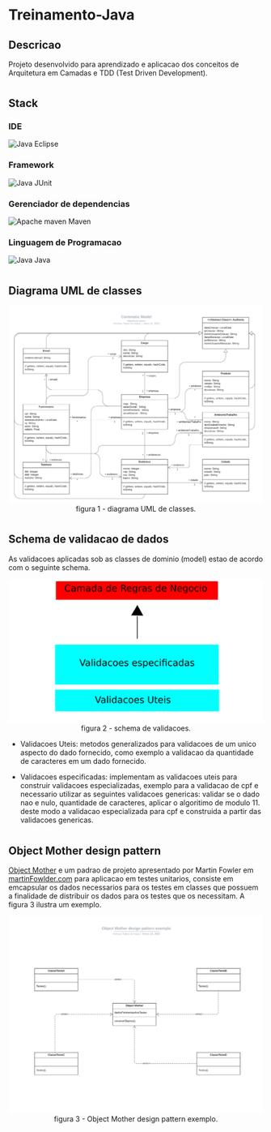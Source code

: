 # Treinamento-Java

## Descricao
Projeto desenvolvido para aprendizado e aplicacao dos conceitos de Arquitetura em Camadas e TDD (Test Driven Development).

#
## Stack

### IDE
<img alt="Java" src="https://cdn.icon-icons.com/icons2/1381/PNG/512/eclipse_94656.png" height="20" wight="20"/> Eclipse

### Framework
<img alt="Java" src="https://avatars.githubusercontent.com/u/874086?s=200&v=4" height="20" wight="20"/> JUnit

### Gerenciador de dependencias
<img alt="Apache maven" src="https://cdn.icon-icons.com/icons2/2107/PNG/512/file_type_maven_icon_130397.png" height="20" wight="20"/> Maven

### Linguagem de Programacao
<img alt="Java" src="https://cdn.jsdelivr.net/gh/devicons/devicon/icons/java/java-original.svg" height="20" wight="20"/> Java

#
## Diagrama UML de classes

<p align="center">
    <img src="imgs/Cont Model UML diagram.png"><br>
    figura 1 - diagrama UML de classes.
</p>

#
## Schema de validacao de dados
As validacoes aplicadas sob as classes de dominio (model) estao de acordo com o seguinte schema.

<p align="center">
    <img src="imgs/regras-validacao.png"><br>
    figura 2 - schema de validacoes.
</p>

- Validacoes Uteis: metodos generalizados para validacoes de um unico aspecto do dado fornecido, como exemplo a validacao da quantidade de caracteres em um dado fornecido.

- Validacoes especificadas: implementam as validacoes uteis para construir validacoes especializadas, exemplo para a validacao de cpf e necessario utilizar as seguintes validacoes genericas: validar se o dado nao e nulo, quantidade de caracteres, aplicar o algoritimo de modulo 11. deste modo a validacao especializada para cpf e construida a partir das validacoes genericas.

#
## Object Mother design pattern

[Object Mother](https://martinfowler.com/bliki/ObjectMother.html) e um padrao de projeto apresentado por Martin Fowler em [martinFowlder.com](https://martinfowler.com/) para aplicacao em testes unitarios, consiste em emcapsular os dados necessarios para os testes em classes que possuem a finalidade de distribuir os dados para os testes que os necessitam. A figura 3 ilustra um exemplo.

<p align="center">
    <img src="imgs/Object Mother UML exemple.png"><br>
    figura 3 - Object Mother design pattern exemplo.
</p>









